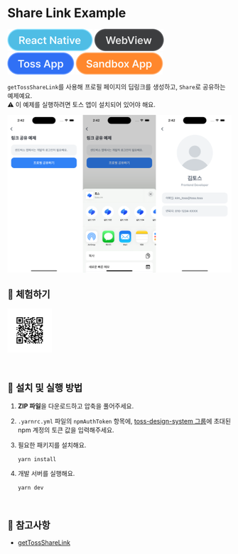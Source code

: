 # Share Link Example

![React Native](../assets/tags/tag-react-native.svg)
![WebView](../assets/tags/tag-webview.svg)
![Toss App](../assets/tags/tag-toss-app.svg)
![Sandbox App](../assets/tags/tag-sandbox-app.svg)

`getTossShareLink`를 사용해 프로필 페이지의 딥링크를 생성하고, `Share`로 공유하는 예제예요.  
 ⚠️ 이 예제를 실행하려면 토스 앱이 설치되어 있어야 해요.

<img src="../assets/examples/with-share-link-example-image.png" alt="example image" width="1010px" />

<br />

## 📲 체험하기

<img src="../assets/qr-codes/with-share-link-qr-code.svg" ait="qr code" width="100px" />&nbsp;

<br />

## 🚀 설치 및 실행 방법

1. **ZIP 파일**을 다운로드하고 압축을 풀어주세요.

2. `.yarnrc.yml` 파일의 `npmAuthToken` 항목에, [toss-design-system 그룹](https://tossmini-docs.toss.im/tds-react-native/setup-npm/)에 초대된 npm 계정의 토큰 값을 입력해주세요.

3. 필요한 패키지를 설치해요.

   ```
   yarn install
   ```

4. 개발 서버를 실행해요.

   ```
   yarn dev
   ```

<br />

## 📌 참고사항

- [getTossShareLink](https://developers-apps-in-toss.toss.im/bedrock/reference/framework/%EA%B3%B5%EC%9C%A0/getTossShareLink.html)
